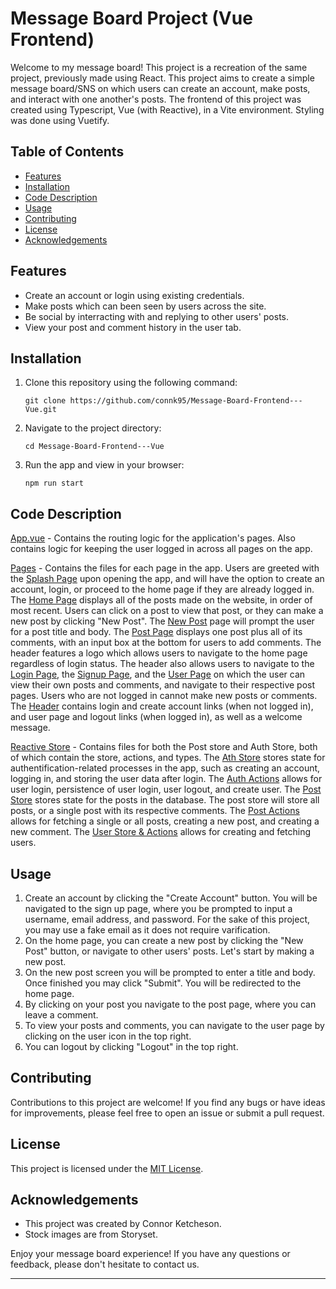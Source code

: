 # Message Board Project (Vue Frontend)

Welcome to my message board! This project is a recreation of the same project, previously made using React. This project aims to create a simple message board/SNS on which users can create an account, make posts, and interact with one another's posts. The frontend of this project was created using Typescript, Vue (with Reactive), in a Vite environment. Styling was done using Vuetify.

## Table of Contents

- [Features](https://github.com/connk95/Message-Board-Frontend---Vue/blob/main/README.md#features)
- [Installation](https://github.com/connk95/Message-Board-Frontend---Vue/blob/main/README.md#installation)
- [Code Description](https://github.com/connk95/Message-Board-Frontend---Vue/blob/main/README.md#code-description)
- [Usage](https://github.com/connk95/Message-Board-Frontend---Vue/blob/main/README.md#usage)
- [Contributing](https://github.com/Message-Board-Frontend---Vue/blob/main/README.md#contributing)
- [License](https://github.com/connk95/Message-Board-Frontend---Vue/blob/main/README.md#license)
- [Acknowledgements](https://github.com/connk95/Message-Board-Frontend---Vue/blob/main/README.md#acknowledgements)

## Features

- Create an account or login using existing credentials.
- Make posts which can been seen by users across the site.
- Be social by interracting with and replying to other users' posts.
- View your post and comment history in the user tab.

## Installation

1. Clone this repository using the following command:

   ```
   git clone https://github.com/connk95/Message-Board-Frontend---Vue.git
   ```

2. Navigate to the project directory:

   ```
   cd Message-Board-Frontend---Vue
   ```

3. Run the app and view in your browser:
   ```
   npm run start
   ```

## Code Description

[App.vue](https://github.com/connk95/Message-Board-Frontend---Vue/blob/main/src/App.vue) - Contains the routing logic for the application's pages. Also contains logic for keeping the user logged in across all pages on the app.

[Pages](https://github.com/connk95/Message-Board-Frontend---Vue/tree/main/src/pages) - Contains the files for each page in the app. Users are greeted with the [Splash Page](https://github.com/connk95/Message-Board-Frontend---Vue/blob/main/src/pages/SplashPage.vue) upon opening the app, and will have the option to create an account, login, or proceed to the home page if they are already logged in. The [Home Page](https://github.com/connk95/Message-Board-Frontend---Vue/blob/main/src/pages/HomePage.vue) displays all of the posts made on the website, in order of most recent. Users can click on a post to view that post, or they can make a new post by clicking "New Post". The [New Post](https://github.com/connk95/Message-Board-Frontend---Vue/blob/main/src/pages/NewPost.vue) page will prompt the user for a post title and body. The [Post Page](https://github.com/connk95/Message-Board-Frontend---Vue/blob/main/src/pages/PostPage.vue) displays one post plus all of its comments, with an input box at the bottom for users to add comments. The header features a logo which allows users to navigate to the home page regardless of login status. The header also allows users to navigate to the [Login Page](https://github.com/connk95/Message-Board-Frontend---Vue/blob/main/src/pages/LoginPage.vue), the [Signup Page](https://github.com/connk95/Message-Board-Frontend---Vue/blob/main/src/pages/SignUpPage.vue), and the [User Page](https://github.com/connk95/Message-Board-Frontend---Vue/blob/main/src/pages/UserPage.vue) on which the user can view their own posts and comments, and navigate to their respective post pages. Users who are not logged in cannot make new posts or comments. The [Header](https://github.com/connk95/Message-Board-Frontend---Vue/blob/main/src/pages/PageHeader.vue) contains login and create account links (when not logged in), and user page and logout links (when logged in), as well as a welcome message.

[Reactive Store](https://github.com/connk95/Message-Board-Frontend---Vue/tree/main/src/components) - Contains files for both the Post store and Auth Store, both of which contain the store, actions, and types. The [Ath Store](https://github.com/connk95/Message-Board-Frontend---Vue/blob/main/src/components/auth/auth.store.ts) stores state for authentification-related processes in the app, such as creating an account, logging in, and storing the user data after login. The [Auth Actions](https://github.com/connk95/Message-Board-Frontend---Vue/blob/main/src/components/auth/auth.actions.ts) allows for user login, persistence of user login, user logout, and create user. The [Post Store](https://github.com/connk95/Message-Board-Frontend---Vue/blob/main/src/components/post/post.store.ts) stores state for the posts in the database. The post store will store all posts, or a single post with its respective comments. The [Post Actions](https://github.com/connk95/Message-Board-Frontend---Vue/blob/main/src/components/post/post.actions.ts) allows for fetching a single or all posts, creating a new post, and creating a new comment. The [User Store & Actions](https://github.com/connk95/Message-Board-Frontend---Vue/tree/main/src/components/user) allows for creating and fetching users.

## Usage

1. Create an account by clicking the "Create Account" button. You will be navigated to the sign up page, where you be prompted to input a username, email address, and password. For the sake of this project, you may use a fake email as it does not require varification.
2. On the home page, you can create a new post by clicking the "New Post" button, or navigate to other users' posts. Let's start by making a new post.
3. On the new post screen you will be prompted to enter a title and body. Once finished you may click "Submit". You will be redirected to the home page.
4. By clicking on your post you navigate to the post page, where you can leave a comment.
5. To view your posts and comments, you can navigate to the user page by clicking on the user icon in the top right.
6. You can logout by clicking "Logout" in the top right.

## Contributing

Contributions to this project are welcome! If you find any bugs or have ideas for improvements, please feel free to open an issue or submit a pull request.

## License

This project is licensed under the [MIT License](LICENSE).

## Acknowledgements

- This project was created by Connor Ketcheson.
- Stock images are from Storyset.
  
Enjoy your message board experience! If you have any questions or feedback, please don't hesitate to contact us.

---
